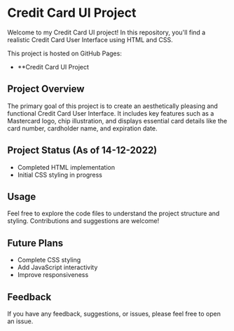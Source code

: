   # Credit Card UI Project

Welcome to my Credit Card UI project! In this repository, you'll find a realistic Credit Card User Interface using HTML and CSS.

This project is hosted on GitHub Pages:
- **Credit Card UI Project

## Project Overview

The primary goal of this project is to create an aesthetically pleasing and functional Credit Card User Interface. It includes key features such as a Mastercard logo, chip illustration, and displays essential card details like the card number, cardholder name, and expiration date.

## Project Status (As of 14-12-2022)

- Completed HTML implementation
- Initial CSS styling in progress

## Usage

Feel free to explore the code files to understand the project structure and styling. Contributions and suggestions are welcome!

## Future Plans
<ul>
 <li>Complete CSS styling</li>
 <li>Add JavaScript interactivity</li>
 <li>Improve responsiveness</li>
</ul>

## Feedback
If you have any feedback, suggestions, or issues, please feel free to open an issue.


